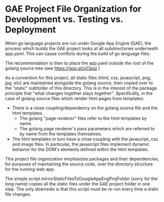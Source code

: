 # GAE Project File Organization for Development vs. Testing vs. Deployment

When go language projects are run under Google App Engine (GAE), the process which builds the GAE project
looks at all subdirectories underneath app.yaml. This can cause conflicts during the build of go language files.

The recommendation is then to place the app.yaml outside the root of the golang source tree (see https://goo.gl/xjCbpz
)

As a convention for this project, all static files (html, css, javascript, png, jpg, etc) are maintained
alongside the golang source, then copied over to the "static" subfolder of this directory. This is in
the interest of the package principle that "what changes together stays together". Specifically, in the 
case of golang source files which render html pages from templates:

* There is a close coupling/dependency on the golang source file and the html templates.
	* The golang "page renderer" files refer to the html templates by name.
	* The golang page renderer's pass parameters which are referred to by name from the 
	  templates themselves. 
* The html templates in turn have a close coupling with the javascript, css and image files. 
  In particular, the javascript files implement dynamic behavior for the DOM's elements defined
  within the html templates. 

This project file organization emphasizes packages and their dependencies, for purposes of 
maintaining the source code, over the directory structure for the running web app. 

The simple script mirrorStaticFilesToGoogleAppEngProjFolder (sorry for the long name) copies
all the static files under the GAE project folder in one step. The only downside is that 
this script must be re-run every time a static file changes. 